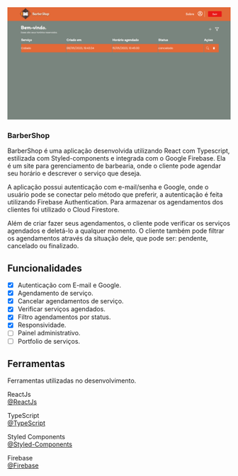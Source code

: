 <img src="/public/Images/Template.png" alt="image template">

### BarberShop

<p>
    BarberShop é uma aplicação desenvolvida utilizando React com Typescript,
    estilizada com Styled-components e integrada com o Google Firebase. Ela é
    um site para gerenciamento de barbearia, onde o cliente pode agendar seu
    horário e descrever o serviço que deseja.
</p>

<p>
    A aplicação possui autenticação com e-mail/senha e Google, onde
    o usuário pode se conectar pelo método que preferir, a autenticação é feita
    utilizando Firebase Authentication. Para armazenar os agendamentos dos
    clientes foi utilizado o Cloud Firestore.
<p>
    Além de criar fazer seus agendamentos, o cliente pode verificar os
    serviços agendados e deletá-lo a qualquer momento. O cliente também
    pode filtrar os agendamentos através da situação dele, que pode ser:
    pendente, cancelado ou finalizado.
</p>

## Funcionalidades
- [x] Autenticação com E-mail e Google.
- [x] Agendamento de serviço.
- [x] Cancelar agendamentos de serviço.
- [x] Verificar serviços agendados.
- [x] Filtro agendamentos por status.
- [x] Responsividade.
- [ ] Painel administrativo.
- [ ] Portfolio de serviços.

## Ferramentas

Ferramentas utilizadas no desenvolvimento.

ReactJs <br/>
[@ReactJs](https://www.npmjs.com/package/@reactjs)

TypeScript <br/>
[@TypeScript](https://www.typescriptlang.org/)

Styled Components <br/>
[@Styled-Components](https://styled-components.com/)

Firebase <br/>
[@Firebase](https://firebase.google.com/docs?hl=pt-br)